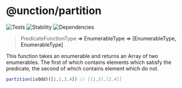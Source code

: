 # @unction/partition

![Tests][BADGE_TRAVIS]
![Stability][BADGE_STABILITY]
![Dependencies][BADGE_DEPENDENCY]

> PredicateFunctionType<A> => EnumerableType<A> => [EnumerableType<A>, EnumerableType<A>]

This function takes an enumerable and returns an Array of two enumerables. The first of which contains elements which satisfy the predicate, the second of which contains element which do not.

``` javascript
partition(isOdd)([1,2,3,4]) // [[1,3],[2,4]]
```

[BADGE_TRAVIS]: https://img.shields.io/travis/unctionjs/partition.svg?maxAge=2592000&style=flat-square
[BADGE_STABILITY]: https://img.shields.io/badge/stability-strong-green.svg?maxAge=2592000&style=flat-square
[BADGE_DEPENDENCY]: https://img.shields.io/david/unctionjs/partition.svg?maxAge=2592000&style=flat-square
